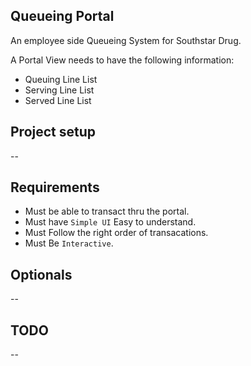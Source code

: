 ## Queueing Portal

An employee side Queueing System for Southstar Drug.

A Portal View needs to have the following information:

- Queuing Line List
- Serving Line List
- Served Line List

## Project setup
--

## Requirements

- Must be able to transact thru the portal.
- Must have `Simple UI` Easy to understand.
- Must Follow the right order of transacations.
- Must Be `Interactive`.

## Optionals
--


## TODO
--
